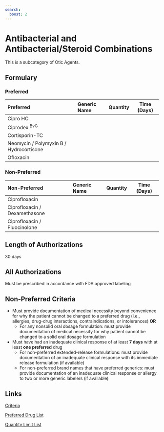 ```yaml
---
search:
  boost: 2 
---
```


# Antibacterial and Antibacterial/Steroid Combinations

This is a subcategory of Otic Agents.

## Formulary

### Preferred

| Preferred                               | Generic Name | Quantity | Time (Days) |
| :-------------------------------------- | :----------- | :------: | :---------: |
| Cipro HC                                |              |          |             |
| Ciprodex <sup>BvG</sup>                 |              |          |             |
| Cortisporin-TC                          |              |          |             |
| Neomycin / Polymyxin B / Hydrocortisone |              |          |             |
| Ofloxacin                               |              |          |             |

### Non-Preferred

| Non-Preferred                 | Generic Name | Quantity | Time (Days) |
| :---------------------------- | :----------- | :------: | :---------: |
| Ciprofloxacin                 |              |          |             |
| Ciprofloxacin / Dexamethasone |              |          |             |
| Ciprofloxacin / Fluocinolone  |              |          |             |

## Length of Authorizations

30 days

## All Authorizations

Must be prescribed in accordance with FDA approved labeling

## Non-Preferred Criteria

- Must provide documentation of medical necessity beyond convenience for why the patient cannot be changed to a preferred drug (i.e., allergies, drug-drug interactions, contraindications, or intolerances) **OR**
    - For any nonsolid oral dosage formulation: must provide documentation of medical necessity for why patient cannot be changed to a solid oral dosage formulation
- Must have had an inadequate clinical response of at least **7 days** with at least **one preferred** drug
    - For non-preferred extended-release formulations: must provide documentation of an inadequate clinical response with its immediate release formulation (if available)
    - For non-preferred brand names that have preferred generics: must provide documentation of an inadequate clinical response or allergy to two or more generic labelers (if available)

## Links

[Criteria](https://pharmacy.medicaid.ohio.gov/sites/default/files/20230101_UPDL%20_Criteria_APPROVED.pdf#page=90)

[Preferred Drug List](https://pharmacy.medicaid.ohio.gov/sites/default/files/20230101_UPDL_APPROVED_12.13.22.pdf#page=30)

[Quantity Limit List](https://pharmacy.medicaid.ohio.gov/sites/default/files/20230101_Ohio_Medicaid_Quantity_Document_APPROVED.pdf)
